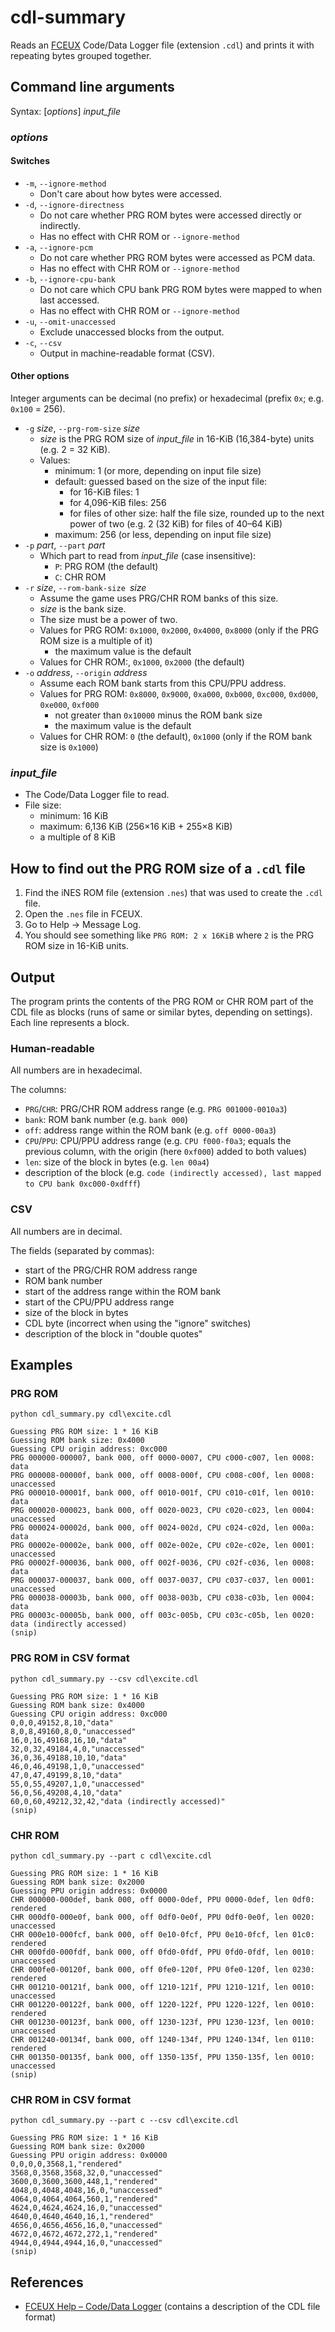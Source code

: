 # cdl-summary
Reads an [FCEUX](http://www.fceux.com) Code/Data Logger file (extension `.cdl`) and prints it with repeating bytes grouped together.

## Command line arguments

Syntax: [*options*] *input_file*

### *options*

#### Switches
* `-m`, `--ignore-method`
  * Don't care about how bytes were accessed.
* `-d`, `--ignore-directness`
  * Do not care whether PRG ROM bytes were accessed directly or indirectly.
  * Has no effect with CHR ROM or `--ignore-method`
* `-a`, `--ignore-pcm`
  * Do not care whether PRG ROM bytes were accessed as PCM data.
  * Has no effect with CHR ROM or `--ignore-method`
* `-b`, `--ignore-cpu-bank`
  * Do not care which CPU bank PRG ROM bytes were mapped to when last accessed.
  * Has no effect with CHR ROM or `--ignore-method`
* `-u`, `--omit-unaccessed`
  * Exclude unaccessed blocks from the output.
* `-c`, `--csv`
  * Output in machine-readable format (CSV).

#### Other options
Integer arguments can be decimal (no prefix) or hexadecimal (prefix `0x`; e.g. `0x100` = 256).

* `-g` *size*, `--prg-rom-size` *size*
  * *size* is the PRG ROM size of *input_file* in 16-KiB (16,384-byte) units (e.g. 2 = 32 KiB).
  * Values:
    * minimum: 1 (or more, depending on input file size)
    * default: guessed based on the size of the input file:
	  * for 16-KiB files: 1
	  * for 4,096-KiB files: 256
	  * for files of other size: half the file size, rounded up to the next power of two (e.g. 2 (32 KiB) for files of 40&ndash;64 KiB)
    * maximum: 256 (or less, depending on input file size)
* `-p` *part*, `--part` *part*
  * Which part to read from *input_file* (case insensitive):
    * `P`: PRG ROM (the default)
    * `C`: CHR ROM
* `-r` *size*, `--rom-bank-size `*size*
  * Assume the game uses PRG/CHR ROM banks of this size.
  * *size* is the bank size.
  * The size must be a power of two.
  * Values for PRG ROM: `0x1000`, `0x2000`, `0x4000`, `0x8000` (only if the PRG ROM size is a multiple of it)
    * the maximum value is the default
  * Values for CHR ROM:, `0x1000`, `0x2000` (the default)
* `-o` *address*, `--origin` *address*
  * Assume each ROM bank starts from this CPU/PPU address.
  * Values for PRG ROM: `0x8000`, `0x9000`, `0xa000`, `0xb000`, `0xc000`, `0xd000`, `0xe000`, `0xf000`
	* not greater than `0x10000` minus the ROM bank size
	* the maximum value is the default
  * Values for CHR ROM: `0` (the default), `0x1000` (only if the ROM bank size is `0x1000`)

### *input_file*
  * The Code/Data Logger file to read.
  * File size:
    * minimum: 16 KiB
    * maximum: 6,136 KiB (256&times;16 KiB + 255&times;8 KiB)
    * a multiple of 8 KiB

## How to find out the PRG ROM size of a `.cdl` file
1. Find the iNES ROM file (extension `.nes`) that was used to create the `.cdl` file.
1. Open the `.nes` file in FCEUX.
1. Go to Help &rarr; Message Log.
1. You should see something like `PRG ROM: 2 x 16KiB` where `2` is the PRG ROM size in 16-KiB units.

## Output
The program prints the contents of the PRG ROM or CHR ROM part of the CDL file as blocks (runs of same or similar bytes, depending on settings). Each line represents a block.

### Human-readable
All numbers are in hexadecimal.

The columns:
* `PRG`/`CHR`: PRG/CHR ROM address range (e.g. `PRG 001000-0010a3`)
* `bank`: ROM bank number (e.g. `bank 000`)
* `off`: address range within the ROM bank (e.g. `off 0000-00a3`)
* `CPU`/`PPU`: CPU/PPU address range (e.g. `CPU f000-f0a3`; equals the previous column, with the origin (here `0xf000`) added to both values)
* `len`: size of the block in bytes (e.g. `len 00a4`)
* description of the block (e.g. `code (indirectly accessed), last mapped to CPU bank 0xc000-0xdfff`)

### CSV
All numbers are in decimal.

The fields (separated by commas):
* start of the PRG/CHR ROM address range
* ROM bank number
* start of the address range within the ROM bank
* start of the CPU/PPU address range
* size of the block in bytes
* CDL byte (incorrect when using the "ignore" switches)
* description of the block in "double quotes"

## Examples

### PRG ROM
```
python cdl_summary.py cdl\excite.cdl

Guessing PRG ROM size: 1 * 16 KiB
Guessing ROM bank size: 0x4000
Guessing CPU origin address: 0xc000
PRG 000000-000007, bank 000, off 0000-0007, CPU c000-c007, len 0008: data
PRG 000008-00000f, bank 000, off 0008-000f, CPU c008-c00f, len 0008: unaccessed
PRG 000010-00001f, bank 000, off 0010-001f, CPU c010-c01f, len 0010: data
PRG 000020-000023, bank 000, off 0020-0023, CPU c020-c023, len 0004: unaccessed
PRG 000024-00002d, bank 000, off 0024-002d, CPU c024-c02d, len 000a: data
PRG 00002e-00002e, bank 000, off 002e-002e, CPU c02e-c02e, len 0001: unaccessed
PRG 00002f-000036, bank 000, off 002f-0036, CPU c02f-c036, len 0008: data
PRG 000037-000037, bank 000, off 0037-0037, CPU c037-c037, len 0001: unaccessed
PRG 000038-00003b, bank 000, off 0038-003b, CPU c038-c03b, len 0004: data
PRG 00003c-00005b, bank 000, off 003c-005b, CPU c03c-c05b, len 0020: data (indirectly accessed)
(snip)
```

### PRG ROM in CSV format
```
python cdl_summary.py --csv cdl\excite.cdl

Guessing PRG ROM size: 1 * 16 KiB
Guessing ROM bank size: 0x4000
Guessing CPU origin address: 0xc000
0,0,0,49152,8,10,"data"
8,0,8,49160,8,0,"unaccessed"
16,0,16,49168,16,10,"data"
32,0,32,49184,4,0,"unaccessed"
36,0,36,49188,10,10,"data"
46,0,46,49198,1,0,"unaccessed"
47,0,47,49199,8,10,"data"
55,0,55,49207,1,0,"unaccessed"
56,0,56,49208,4,10,"data"
60,0,60,49212,32,42,"data (indirectly accessed)"
(snip)
```

### CHR ROM
```
python cdl_summary.py --part c cdl\excite.cdl

Guessing PRG ROM size: 1 * 16 KiB
Guessing ROM bank size: 0x2000
Guessing PPU origin address: 0x0000
CHR 000000-000def, bank 000, off 0000-0def, PPU 0000-0def, len 0df0: rendered
CHR 000df0-000e0f, bank 000, off 0df0-0e0f, PPU 0df0-0e0f, len 0020: unaccessed
CHR 000e10-000fcf, bank 000, off 0e10-0fcf, PPU 0e10-0fcf, len 01c0: rendered
CHR 000fd0-000fdf, bank 000, off 0fd0-0fdf, PPU 0fd0-0fdf, len 0010: unaccessed
CHR 000fe0-00120f, bank 000, off 0fe0-120f, PPU 0fe0-120f, len 0230: rendered
CHR 001210-00121f, bank 000, off 1210-121f, PPU 1210-121f, len 0010: unaccessed
CHR 001220-00122f, bank 000, off 1220-122f, PPU 1220-122f, len 0010: rendered
CHR 001230-00123f, bank 000, off 1230-123f, PPU 1230-123f, len 0010: unaccessed
CHR 001240-00134f, bank 000, off 1240-134f, PPU 1240-134f, len 0110: rendered
CHR 001350-00135f, bank 000, off 1350-135f, PPU 1350-135f, len 0010: unaccessed
(snip)
```

### CHR ROM in CSV format
```
python cdl_summary.py --part c --csv cdl\excite.cdl

Guessing PRG ROM size: 1 * 16 KiB
Guessing ROM bank size: 0x2000
Guessing PPU origin address: 0x0000
0,0,0,0,3568,1,"rendered"
3568,0,3568,3568,32,0,"unaccessed"
3600,0,3600,3600,448,1,"rendered"
4048,0,4048,4048,16,0,"unaccessed"
4064,0,4064,4064,560,1,"rendered"
4624,0,4624,4624,16,0,"unaccessed"
4640,0,4640,4640,16,1,"rendered"
4656,0,4656,4656,16,0,"unaccessed"
4672,0,4672,4672,272,1,"rendered"
4944,0,4944,4944,16,0,"unaccessed"
(snip)
```

## References
* [FCEUX Help &ndash; Code/Data Logger](http://www.fceux.com/web/help/fceux.html?CodeDataLogger.html) (contains a description of the CDL file format)
